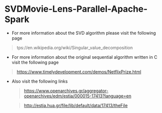 # SVDMovie-Lens-Parallel-Apache-Spark
- For more information about the SVD algorithm please visit the following page
> tps://en.wikipedia.org/wiki/Singular_value_decomposition

- For more information about the original sequential algorithm written in C visit the following page 
> https://www.timelydevelopment.com/demos/NetflixPrize.html

- Also visit the following links
    > https://www.openarchives.gr/aggregator-openarchives/edm/estia/000015-17413?language=en
    
    > http://estia.hua.gr/file/lib/default/data/17413/theFile
